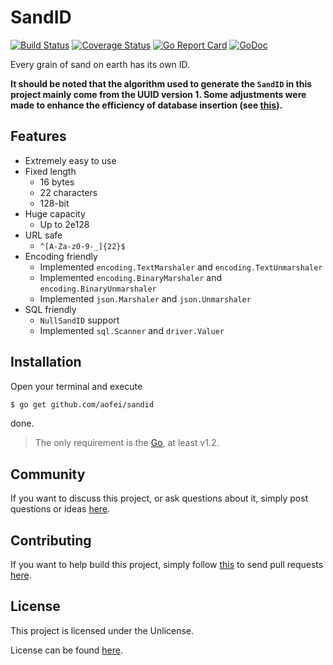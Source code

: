 # SandID

[![Build Status](https://travis-ci.org/aofei/sandid.svg?branch=master)](https://travis-ci.org/aofei/sandid)
[![Coverage Status](https://coveralls.io/repos/github/aofei/sandid/badge.svg?branch=master)](https://coveralls.io/github/aofei/sandid?branch=master)
[![Go Report Card](https://goreportcard.com/badge/github.com/aofei/sandid)](https://goreportcard.com/report/github.com/aofei/sandid)
[![GoDoc](https://godoc.org/github.com/aofei/sandid?status.svg)](https://godoc.org/github.com/aofei/sandid)

Every grain of sand on earth has its own ID.

**It should be noted that the algorithm used to generate the `SandID` in this
project mainly come from the UUID version 1. Some adjustments were made to
enhance the efficiency of database insertion (see
[this](https://www.percona.com/blog/2014/12/19/store-uuid-optimized-way/)).**

## Features

* Extremely easy to use
* Fixed length
	* 16 bytes
	* 22 characters
	* 128-bit
* Huge capacity
	* Up to 2e128
* URL safe
	* `^[A-Za-z0-9-_]{22}$`
* Encoding friendly
	* Implemented `encoding.TextMarshaler` and `encoding.TextUnmarshaler`
	* Implemented `encoding.BinaryMarshaler` and `encoding.BinaryUnmarshaler`
	* Implemented `json.Marshaler` and `json.Unmarshaler`
* SQL friendly
	* `NullSandID` support
	* Implemented `sql.Scanner` and `driver.Valuer`

## Installation

Open your terminal and execute

```bash
$ go get github.com/aofei/sandid
```

done.

> The only requirement is the [Go](https://golang.org), at least v1.2.

## Community

If you want to discuss this project, or ask questions about it, simply post
questions or ideas [here](https://github.com/aofei/sandid/issues).

## Contributing

If you want to help build this project, simply follow
[this](https://github.com/aofei/sandid/wiki/Contributing) to send pull requests
[here](https://github.com/aofei/sandid/pulls).

## License

This project is licensed under the Unlicense.

License can be found [here](LICENSE).
